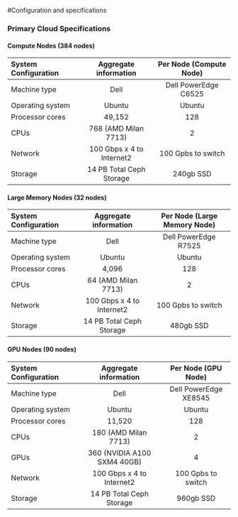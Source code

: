 #Configuration and specifications

### Primary Cloud Specifications

#### Compute Nodes (384 nodes)

| System Configuration        | Aggregate information           | Per Node (Compute Node)  |
|:-------------|:-------------:|:-----:|
| Machine type | Dell | Dell PowerEdge C6525 |
| Operating system      | Ubuntu      |   Ubuntu |
| Processor cores | 49,152      |    128  |
| CPUs  | 768 (AMD Milan 7713) | 2  |
| Network   | 100 Gbps x 4 to Internet2  | 100 Gpbs to switch  |
| Storage  | 14 PB Total Ceph Storage  | 240gb SSD  |

#### Large Memory Nodes (32 nodes)

| System Configuration        | Aggregate information           | Per Node (Large Memory Node)  |
|:-------------|:-------------:|:-----:|
| Machine type | Dell | Dell PowerEdge R7525 |
| Operating system      | Ubuntu      |   Ubuntu |
| Processor cores | 4,096      |    128  |
| CPUs  | 64 (AMD Milan 7713) | 2  |
| Network   | 100 Gbps x 4 to Internet2  | 100 Gpbs to switch  |
| Storage  | 14 PB Total Ceph Storage  | 480gb SSD  |

#### GPU Nodes (90 nodes)

| System Configuration        | Aggregate information           | Per Node (GPU Node)  |
|:-------------|:-------------:|:-----:|
| Machine type | Dell | Dell PowerEdge XE8545 |
| Operating system      | Ubuntu      |   Ubuntu |
| Processor cores | 11,520      |    128  |
| CPUs  | 180 (AMD Milan 7713) | 2  |
| GPUs   | 360 (NVIDIA A100 SXM4 40GB)  | 4 |
| Network   | 100 Gbps x 4 to Internet2  | 100 Gpbs to switch  |
| Storage  | 14 PB Total Ceph Storage  | 960gb SSD  |
